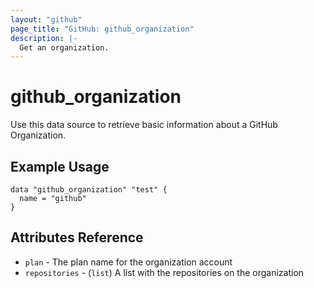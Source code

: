 ```yaml
---
layout: "github"
page_title: "GitHub: github_organization"
description: |-
  Get an organization.
---
```


# github_organization

Use this data source to retrieve basic information about a GitHub Organization.

## Example Usage

```hcl
data "github_organization" "test" {
  name = "github"
}
```

## Attributes Reference

 * `plan` - The plan name for the organization account
 * `repositories` - (`list`) A list with the repositories on the organization
